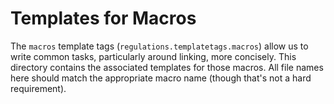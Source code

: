 # Templates for Macros
The `macros` template tags (`regulations.templatetags.macros`) allow us to
write common tasks, particularly around linking, more concisely. This
directory contains the associated templates for those macros. All file names
here should match the appropriate macro name (though that's not a hard
requirement).
